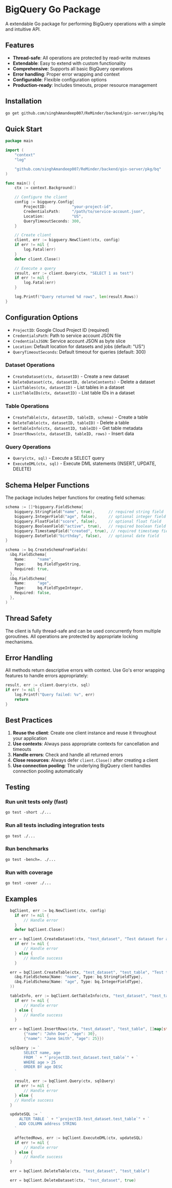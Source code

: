 # BigQuery Go Package

A extendable Go package for performing BigQuery operations with a simple and intuitive API.

## Features

- **Thread-safe**: All operations are protected by read-write mutexes
- **Extendable**: Easy to extend with custom functionality
- **Comprehensive**: Supports all basic BigQuery operations
- **Error handling**: Proper error wrapping and context
- **Configurable**: Flexible configuration options
- **Production-ready**: Includes timeouts, proper resource management

## Installation

```bash
go get github.com/singhAmandeep007/ReMinder/backend/gin-server/pkg/bq
```

## Quick Start

```go
package main

import (
    "context"
    "log"

    "github.com/singhAmandeep007/ReMinder/backend/gin-server/pkg/bq"
)

func main() {
    ctx := context.Background()

    // Configure the client
    config := bigquery.Config{
        ProjectID:           "your-project-id",
        CredentialsPath:     "/path/to/service-account.json",
        Location:            "US",
        QueryTimeoutSeconds: 300,
    }

    // Create client
    client, err := bigquery.NewClient(ctx, config)
    if err != nil {
        log.Fatal(err)
    }
    defer client.Close()

    // Execute a query
    result, err := client.Query(ctx, "SELECT 1 as test")
    if err != nil {
        log.Fatal(err)
    }

    log.Printf("Query returned %d rows", len(result.Rows))
}
```

## Configuration Options

- `ProjectID`: Google Cloud Project ID (required)
- `CredentialsPath`: Path to service account JSON file
- `CredentialsJSON`: Service account JSON as byte slice
- `Location`: Default location for datasets and jobs (default: "US")
- `QueryTimeoutSeconds`: Default timeout for queries (default: 300)

### Dataset Operations

- `CreateDataset(ctx, datasetID)` - Create a new dataset
- `DeleteDataset(ctx, datasetID, deleteContents)` - Delete a dataset
- `ListTables(ctx, datasetID)` - List tables in a dataset
- `ListTableIDs(ctx, datasetID)` - List table IDs in a dataset

### Table Operations

- `CreateTable(ctx, datasetID, tableID, schema)` - Create a table
- `DeleteTable(ctx, datasetID, tableID)` - Delete a table
- `GetTableInfo(ctx, datasetID, tableID)` - Get table metadata
- `InsertRows(ctx, datasetID, tableID, rows)` - Insert data

### Query Operations

- `Query(ctx, sql)` - Execute a SELECT query
- `ExecuteDML(ctx, sql)` - Execute DML statements (INSERT, UPDATE, DELETE)

## Schema Helper Functions

The package includes helper functions for creating field schemas:

```go
schema := []*bigquery.FieldSchema{
    bigquery.StringField("name", true),      // required string field
    bigquery.IntegerField("age", false),     // optional integer field
    bigquery.FloatField("score", false),     // optional float field
    bigquery.BooleanField("active", true),   // required boolean field
    bigquery.TimestampField("created", true), // required timestamp field
    bigquery.DateField("birthday", false),   // optional date field
}
```

```go
schema := bq.CreateSchemaFromFields(
  &bq.FieldSchema{
    Name:     "name",
    Type:     bq.FieldTypeString,
    Required: true,
  },
  &bq.FieldSchema{
    Name:     "age",
    Type:     bq.FieldTypeInteger,
    Required: false,
  },
)
```

## Thread Safety

The client is fully thread-safe and can be used concurrently from multiple goroutines. All operations are protected by appropriate locking mechanisms.

## Error Handling

All methods return descriptive errors with context. Use Go's error wrapping features to handle errors appropriately:

```go
result, err := client.Query(ctx, sql)
if err != nil {
    log.Printf("Query failed: %v", err)
    return
}
```

## Best Practices

1. **Reuse the client**: Create one client instance and reuse it throughout your application
2. **Use contexts**: Always pass appropriate contexts for cancellation and timeouts
3. **Handle errors**: Check and handle all returned errors
4. **Close resources**: Always defer `client.Close()` after creating a client
5. **Use connection pooling**: The underlying BigQuery client handles connection pooling automatically

## Testing

### Run unit tests only (fast)
`go test -short ./...`

### Run all tests including integration tests
`go test ./...`

### Run benchmarks
`go test -bench=. ./...`

### Run with coverage
`go test -cover ./...`


## Examples

```go
  bqClient, err := bq.NewClient(ctx, config)
	if err != nil {
		// Handle error
	}
	defer bqClient.Close()

  err = bqClient.CreateDataset(ctx, "test_dataset", "Test dataset for application")
	if err != nil {
		// Handle error
	} else {
		// Handle success
	}

  err = bqClient.CreateTable(ctx, "test_dataset", "test_table", "Test table for application", bq.CreateSchemaFromFields(
    &bq.FieldSchema{Name: "name", Type: bq.StringFieldType},
    &bq.FieldSchema{Name: "age", Type: bq.IntegerFieldType},
  ))

  tableInfo, err := bqClient.GetTableInfo(ctx, "test_dataset", "test_table")
	if err != nil {
		// Handle error
	} else {
		// Handle success
	}

  err = bqClient.InsertRows(ctx, "test_dataset", "test_table", []map[string]interface{}{
		{"name": "John Doe", "age": 30},
		{"name": "Jane Smith", "age": 25}})

  sqlQuery := `
		SELECT name, age
		FROM ` + "`projectID.test_dataset.test_table`" + `
		WHERE age > 25
		ORDER BY age DESC
	`

	result, err := bqClient.Query(ctx, sqlQuery)
	if err != nil {
		// Handle error
	} else {
    // Handle success
  }

  updateSQL := `
	  ALTER TABLE ` + "`projectID.test_dataset.test_table`" + `
	  ADD COLUMN address STRING
	`

	affectedRows, err := bqClient.ExecuteDML(ctx, updateSQL)
	if err != nil {
		// Handle error
	} else {
		// Handle success
  }

  err = bqClient.DeleteTable(ctx, "test_dataset", "test_table")

  err = bqClient.DeleteDataset(ctx, "test_dataset", true)
```
